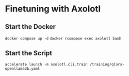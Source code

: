 # Finetuning with Axolotl

## Start the Docker

`docker compose up -d`
`docker rcompose exec axolotl bash`

## Start the Script

`accelerate launch -m axolotl.cli.train /training/qlora-openllama3b.yaml`
